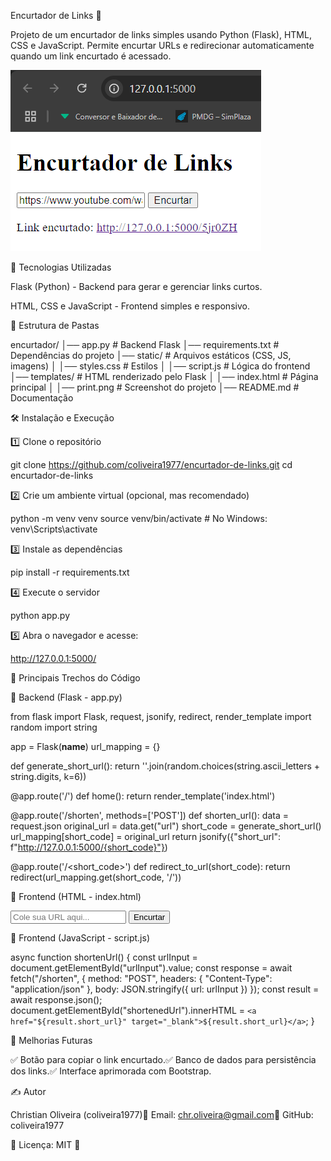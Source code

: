 Encurtador de Links 🔗

Projeto de um encurtador de links simples usando Python (Flask), HTML, CSS e JavaScript. Permite encurtar URLs e redirecionar automaticamente quando um link encurtado é acessado.

![Amigo Secreto!!!](https://github.com/coliveira1977/encurtador_url/blob/main/templates/print.png)


🚀 Tecnologias Utilizadas

Flask (Python) - Backend para gerar e gerenciar links curtos.

HTML, CSS e JavaScript - Frontend simples e responsivo.

📂 Estrutura de Pastas

encurtador/
│── app.py               # Backend Flask
│── requirements.txt      # Dependências do projeto
│── static/               # Arquivos estáticos (CSS, JS, imagens)
│   │── styles.css        # Estilos
│   │── script.js         # Lógica do frontend
│── templates/            # HTML renderizado pelo Flask
│   │── index.html        # Página principal
│   │── print.png         # Screenshot do projeto
│── README.md             # Documentação

🛠️ Instalação e Execução

1️⃣ Clone o repositório

git clone https://github.com/coliveira1977/encurtador-de-links.git
cd encurtador-de-links

2️⃣ Crie um ambiente virtual (opcional, mas recomendado)

python -m venv venv
source venv/bin/activate  # No Windows: venv\Scripts\activate

3️⃣ Instale as dependências

pip install -r requirements.txt

4️⃣ Execute o servidor

python app.py

5️⃣ Abra o navegador e acesse:

http://127.0.0.1:5000/

📜 Principais Trechos do Código

🔹 Backend (Flask - app.py)

from flask import Flask, request, jsonify, redirect, render_template
import random
import string

app = Flask(__name__)
url_mapping = {}

def generate_short_url():
    return ''.join(random.choices(string.ascii_letters + string.digits, k=6))

@app.route('/')
def home():
    return render_template('index.html')

@app.route('/shorten', methods=['POST'])
def shorten_url():
    data = request.json
    original_url = data.get("url")
    short_code = generate_short_url()
    url_mapping[short_code] = original_url
    return jsonify({"short_url": f"http://127.0.0.1:5000/{short_code}"})

@app.route('/<short_code>')
def redirect_to_url(short_code):
    return redirect(url_mapping.get(short_code, '/'))

🔹 Frontend (HTML - index.html)

<input type="text" id="urlInput" placeholder="Cole sua URL aqui...">
<button onclick="shortenUrl()">Encurtar</button>
<p id="shortenedUrl"></p>

🔹 Frontend (JavaScript - script.js)

async function shortenUrl() {
    const urlInput = document.getElementById("urlInput").value;
    const response = await fetch("/shorten", {
        method: "POST",
        headers: { "Content-Type": "application/json" },
        body: JSON.stringify({ url: urlInput })
    });
    const result = await response.json();
    document.getElementById("shortenedUrl").innerHTML = `<a href="${result.short_url}" target="_blank">${result.short_url}</a>`;
}

📌 Melhorias Futuras

✅ Botão para copiar o link encurtado.✅ Banco de dados para persistência dos links.✅ Interface aprimorada com Bootstrap.

✍️ Autor

Christian Oliveira (coliveira1977)📧 Email: chr.oliveira@gmail.com🔗 GitHub: coliveira1977

📝 Licença: MIT 📜
